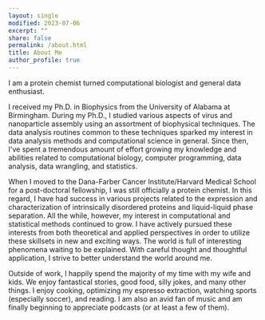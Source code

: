 ```yaml
---
layout: single
modified: 2023-07-06
excerpt: ""
share: false
permalink: /about.html
title: About Me
author_profile: true
---
```


I am a protein chemist turned computational biologist and general data enthusiast. 

I received my Ph.D. in Biophysics from the University of Alabama at Birmingham. During my Ph.D., I studied various aspects of virus and nanoparticle assembly using an assortment of biophysical techniques. The data analysis routines common to these techniques sparked my interest in data analysis methods and computational science in general. Since then, I've spent a tremendous amount of effort growing my knowledge and abilities related to computational biology, computer programming, data analysis, data wrangling, and statistics.

When I moved to the Dana-Farber Cancer Institute/Harvard Medical School for a post-doctoral fellowship, I was still officially a protein chemist. In this regard, I have had success in various projects related to the expression and characterization of intrinsically disordered proteins and liquid-liquid phase separation. All the while, however, my interest in computational and statistical methods continued to grow. I have actively pursued these interests from both theoretical and applied perspectives in order to utilize these skillsets in new and exciting ways. The world is full of interesting phenomena waiting to be explained. With careful thought and thoughtful application, I strive to better understand the world around me.

Outside of work, I happily spend the majority of my time with my wife and kids. We enjoy fantastical stories, good food, silly jokes, and many other things. I enjoy cooking, optimizing my espresso extraction, watching sports (especially soccer), and reading. I am also an avid fan of music and am finally beginning to appreciate podcasts (or at least a few of them).
